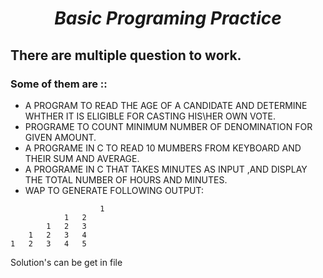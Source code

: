 
<h1 align=center><b><i>Basic Programing Practice</i></b></h1>

## There are multiple question to work.

### Some of them are :: 

- A PROGRAM TO READ THE AGE OF A CANDIDATE AND DETERMINE WHTHER IT IS ELIGIBLE FOR CASTING HIS\HER OWN VOTE.
- PROGRAME TO COUNT MINIMUM NUMBER OF DENOMINATION FOR GIVEN AMOUNT.
- A PROGRAME IN C TO READ 10 MUMBERS FROM KEYBOARD AND THEIR SUM AND AVERAGE.
- A PROGRAME IN C THAT TAKES MINUTES AS INPUT ,AND DISPLAY THE TOTAL NUMBER OF HOURS AND MINUTES.
- WAP TO GENERATE FOLLOWING OUTPUT:

```
  		       		1
			1	2
		1	2	3
	1	2	3	4
1	2	3	4	5

 ```
 
Solution's can be get in file

